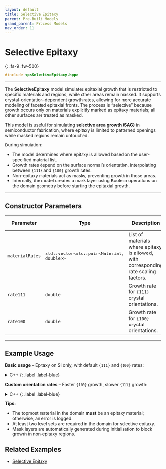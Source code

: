 ```yaml
---
layout: default
title: Selective Epitaxy
parent: Pre-Built Models
grand_parent: Process Models
nav_order: 11
---
```


# Selective Epitaxy
{: .fs-9 .fw-500}

```c++
#include <psSelectiveEpitaxy.hpp>
```
---

The **SelectiveEpitaxy** model simulates epitaxial growth that is restricted to specific materials and regions, while other areas remain masked.
It supports crystal-orientation–dependent growth rates, allowing for more accurate modeling of faceted epitaxial fronts.
The process is “selective” because growth occurs only on materials explicitly marked as epitaxy materials; all other surfaces are treated as masked.

This model is useful for simulating **selective area growth (SAG)** in semiconductor fabrication, where epitaxy is limited to patterned openings while masked regions remain untouched.

During simulation:

* The model determines where epitaxy is allowed based on the user-specified material list.
* Growth rates depend on the surface normal’s orientation, interpolating between `{111}` and `{100}` growth rates.
* Non-epitaxy materials act as masks, preventing growth in those areas.
* Internally, the model creates a mask layer using Boolean operations on the domain geometry before starting the epitaxial growth.

---

## Constructor Parameters

| Parameter    | Type                                       | Description                                                                          | Units / Range             | Default |
| ------------ | ------------------------------------------ | ------------------------------------------------------------------------------------ | ------------------------- | ------- |
| `materialRates` | `std::vector<std::pair<Material, double>>` | List of materials where epitaxy is allowed, with corresponding rate scaling factors. | Scaling factor (unitless) | —       |
| `rate111`       | `double`                                   | Growth rate for `{111}` crystal orientations.                                        | User units (e.g., µm/s)   | 0.5     |
| `rate100`       | `double`                                   | Growth rate for `{100}` crystal orientations.                                        | User units (e.g., µm/s)   | 1.0     |

---

## Example Usage

**Basic usage** – Epitaxy on Si only, with default `{111}` and `{100}` rates:

<details markdown="1">
<summary markdown="1">
C++
{: .label .label-blue}
</summary>
{% raw %}
```cpp
using namespace viennaps;

std::vector<std::pair<Material, double>> epiMaterials = {
    {Material::Si, 1.0}
};

auto epi = SmartPointer<SelectiveEpitaxy<double, 3>>::New(epiMaterials);
```
{% endraw %}
</details>

<details markdown="1">
<summary markdown="1">
Python
{: .label .label-green}
</summary>
{% raw %}
```python
import viennaps as vps

epiMaterials = [
    (vps.Material.Si, 1.0)
]

model = vps.SelectiveEpitaxy(
    materialRates=epiMaterials
)
```
{% endraw %}
</details>

**Custom orientation rates** – Faster `{100}` growth, slower `{111}` growth:

<details markdown="1">
<summary markdown="1">
C++
{: .label .label-blue}
</summary>
{% raw %}
```cpp
using namespace viennaps;

std::vector<std::pair<Material, double>> epiMaterials = {
    {Material::Si, 1.0}
};

double r111 = 0.3; // µm/s
double r100 = 1.2; // µm/s

auto epi = SmartPointer<SelectiveEpitaxy<double, 3>>::New(epiMaterials, r111, r100);
```
{% endraw %}
</details>

<details markdown="1">
<summary markdown="1">
Python
{: .label .label-green}
</summary>
{% raw %}
```python
import viennaps as vps

epiMaterials = [
    (vps.Material.Si, 1.0)
]
model = vps.SelectiveEpitaxy(
    materialRates=epiMaterials,
    rate111=0.3,  # µm/s
    rate100=1.2   # µm/s
)
```
{% endraw %}
</details>

**Tips:**

* The topmost material in the domain **must** be an epitaxy material; otherwise, an error is logged.
* At least two level sets are required in the domain for selective epitaxy.
* Mask layers are automatically generated during initialization to block growth in non-epitaxy regions.

## Related Examples

* [Selective Epitaxy](https://github.com/ViennaTools/ViennaPS/tree/master/examples/selectiveEpitaxy)

